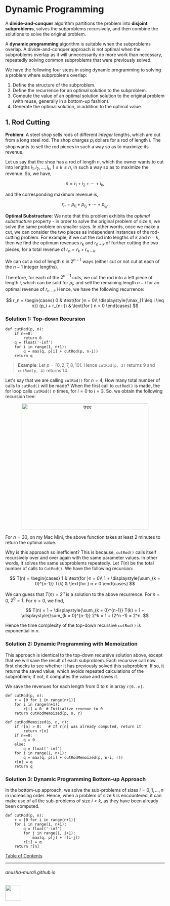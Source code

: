 # Dynamic Programming

A **divide-and-conquer** algorithm partitions the problem into **disjoint subproblems**, solves the subproblems recursively, and then combine the solutions to solve the original problem. 

A **dynamic programming** algorithm is suitable when the subproblems overlap. A divide-and-conquer approach is not optimal when the subproblems overlap as it will unnecessarily do more work than necessary, repeatedly solving common subproblems that were previously solved. 

We have the following four steps in using dynamic programming to solving a problem where subproblems overlap:
1. Define the structure of the subproblem.
2. Define the recurrence for an optimal solution to the subproblem.
3. Compute the value of an optimal solution solution to the original problem (with reuse, generally in a bottom-up fashion).
4. Generate the optimal solution, in addition to the optimal value.


## 1. Rod Cutting

**Problem**: A steel shop sells rods of different *integer* lengths, which are cut from a long steel rod. The shop charges $p_i$ dollars for a rod of length $i$. The shop wants to sell the rod pieces in such a way so as to maximize its revenue.

Let us say that the shop has a rod of length $n$, which the owner wants to cut into lengths $i_1, i_2, \ldots, i_k$, $1 \leq k \leq n$, in such a way so as to maximize the revenue. So, we have,

$$
n = i_1 + i_2 + \cdots + i_k,
$$

and the corresponding maximum revenue is,

$$
r_n = p_{i_1} + p_{i_2} + \cdots + p_{i_k}.
$$

**Optimal Substructure**: We note that this problem exhibits the *optimal substructure* property - in order to solve the original problem of size $n$, we solve the same problem on smaller sizes. In other words, once we make a cut, we can consider the two pieces as independent instances of the rod-cutting problem. For example, if we cut the rod into lengths of $k$ and $n-k$, then we find the optimum revenues $r_k$ and $r_{n-k}$ of further cutting the two pieces, for a total revenue of $r_n = r_k + r_{n-k}$.

We can cut a rod of length $n$ in $2^{n-1}$ ways (either cut or not cut at each of the $n-1$ integer lengths).

Therefore, for each of the $2^{n-1}$ cuts, we cut the rod into a left piece of length $i$, which can be sold for $p_i$, and sell the remaining length $n-i$ for an optimal revenue of $r_{n-i}$. Hence, we have the following recurrence:

$$
r_n = 
\begin{cases}
0 & \text{for }n = 0\\
\displaystyle{\max_{1 \leq i \leq n}} (p_i + r_{n-i}) & \text{for } n > 0
\end{cases}
$$


### Solution 1: Top-down Recursion

```
def cutRod(p, n):
    if n==0:
        return 0
    q = float('-inf')
    for i in range(1, n+1):
        q = max(q, p[i] + cutRod(p, n-i))   
    return q
```

> **Example**: Let $p = [0, 2, 7, 8, 10]$. Hence `cutRod(p, 3)` returns 9 and `cutRod(p, 4)` returns 14.

Let's say that we are calling `cutRod()` for $n=4$, How many total number of calls to `cutRod()` will be made? When the first call to `cutRod()` is made, the for loop calls `cutRod()` $n$ times, for $i = 0$ to $i=3$. So, we obtain the following recursion tree:

<p align="center">
<img width="400" alt="tree" src="https://github.com/anusha-murali/anusha-murali.github.io/assets/111596338/92de7bb7-cc8b-4e3e-ad11-926ad4e96edf">
</p>

For $n = 30$, on my Mac Mini, the above function takes at least 2 minutes to return the optimal value. 

Why is this approach so inefficient? This is because, `cutRod()` calls itself recursively over and over again with the same parameter values. In other words, it solves the same subproblems repeatedly. Let $T(n)$ be the total number of calls to `CutRod()`. We have the following recursion:

$$
T(n) = 
\begin{cases}
1 & \text{for }n = 0\\
1 + \displaystyle{\sum_{k = 0}^{n-1}} T(k) & \text{for } n > 0
\end{cases}
$$

We can guess that $T(n) = 2^n$ is a solution to the above recurrence. For $n=0$, $2^0 = 1$. For $n>0$, we find,

$$
T(n) = 1 + \displaystyle{\sum_{k = 0}^{n-1}} T(k) = 1 + \displaystyle{\sum_{k = 0}^{n-1}} 2^k = 1 + (2^n -1) = 2^n.
$$

Hence the time complexity of the top-down recursive `cutRod()` is exponential in $n$.

### Solution 2: Dynamic Programming with Memoization

This approach is identical to the top-down recursive solution above, except that we will save the result of each subproblem. Each recursive call now first checks to see whether it has previously solved this subproblem. If so, it returns the saved value, which avoids repeated calculations of the subproblem; if not, it computes the value and saves it.

We save the revenues for each length from 0 to $n$ in array `r[0..n]`. 

```
def cutRod(p, n):
    r = [0 for i in range(n+1)]
    for i in range(n+1):
        r[i] = 0  # Initialize revenue to 0
    return cutRodMemoized(p, n, r)

def cutRodMemoized(p, n, r):
    if r[n] > 0:   # If r[n] was already computed, return it
        return r[n]
    if n==0:
        q = 0
    else:
        q = float('-inf')
    for i in range(1, n+1):
        q = max(q, p[i] + cutRodMemoized(p, n-i, r))
    r[n] = q
    return q
```


### Solution 3: Dynamic Programming Bottom-up Approach

In the bottom-up approach, we solve the sub-problems of sizes $i = 0, 1, \ldots, n$ in increasing order. Hence, when a problem of size $k$ is encountered, it can make use of all the sub-problems of size $i < k$, as they have been already been computed.

```
def cutRod(p, n):    
    r = [0 for i in range(n+1)]   
    for i in range(1, n+1):
        q = float('-inf')
        for j in range(1, i+1):
            max(q, p[j] + r[i-j])
        r[i] = q       
    return r[n]
```


[Table of Contents](./index.md)

* * *
###### anusha-murali.github.io

<img src="https://github.com/anusha-murali/anusha-murali.github.io/assets/111596338/639243aa-2857-4595-a65a-7852762bb002" width="50" height="50"/>

